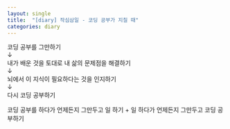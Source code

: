 ```yaml
---
layout: single
title:  "[diary] 작심삼일 - 코딩 공부가 지칠 때"
categories: diary
---
```


코딩 공부를 그만하기   
↓   
내가 배운 것을 토대로 내 삶의 문제점을 해결하기   
↓   
뇌에서 이 지식이 필요하다는 것을 인지하기   
↓   
다시 코딩 공부하기   
   
코딩 공부를 하다가 언제든지 그만두고 일 하기 + 일 하다가 언제든지 그만두고 코딩 공부하기
